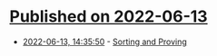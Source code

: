 # [Published on 2022-06-13](index.md)

* [2022-06-13, 14:35:50](https://news.ycombinator.com/item?id=31726212) - [Sorting and Proving](https://rjlipton.wpcomstaging.com/2022/06/13/sorting-and-proving/)
